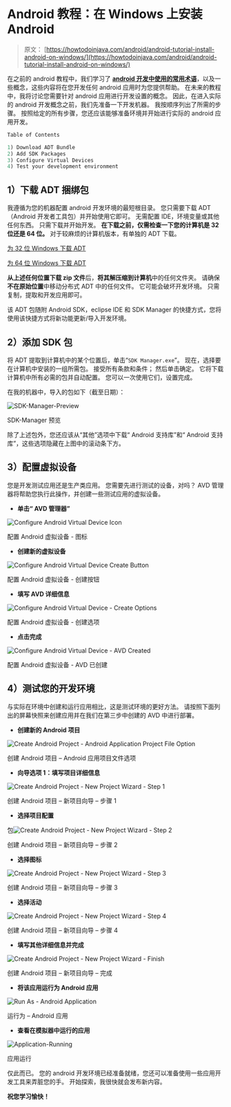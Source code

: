 # Android 教程：在 Windows 上安装 Android

> 原文： [https://howtodoinjava.com/android/android-tutorial-install-android-on-windows/](https://howtodoinjava.com/android/android-tutorial-install-android-on-windows/)

在之前的 android 教程中，我们学习了 [**android 开发中使用的常用术语**](//howtodoinjava.com/android/android-tutorial-key-concepts/ "Android Tutorial : Key Concepts")，以及一些概念，这些内容将在您开发任何 android 应用时为您提供帮助。 在未来的教程中，我将讨论您需要针对 android 应用进行开发设置的概念。 因此，在进入实际的 android 开发概念之前，我们先准备一下开发机器。 我按顺序列出了所需的步骤。 按照给定的所有步骤，您还应该能够准备环境并开始进行实际的 android 应用开发。

```java
Table of Contents

1) Download ADT Bundle
2) Add SDK Packages
3) Configure Virtual Devices
4) Test your development environment
```

## 1）下载 ADT 捆绑包

我遵循为您的机器配置 android 开发环境的最短根目录。 您只需要下载 ADT（Android 开发者工具包）并开始使用它即可。 无需配置 IDE，环境变量或其他任何东西。 只需下载并开始开发。
**在下载之前，仅需检查一下您的计算机是 32 位还是 64 位。** 对于较麻烦的计算机版本，有单独的 ADT 下载。

[为 32 位 Windows 下载 ADT](https://dl.google.com/android/adt/adt-bundle-windows-x86-20140702.zip "32 bit ADT")

[为 64 位 Windows 下载 ADT](https://dl.google.com/android/adt/adt-bundle-windows-x86_64-20140702.zip "64 bit ADT")

**从上述任何位置下载 zip 文件**后，**将其解压缩到计算机**中的任何文件夹。 请确保**不在原始位置**中移动分布式 ADT 中的任何文件。 它可能会破坏开发环境。 只需复制，提取和开发应用即可。

该 ADT 包随附 Android SDK，eclipse IDE 和 SDK Manager 的快捷方式，您将使用该快捷方式将新功能更新/导入开发环境。

## 2）添加 SDK 包

将 ADT 提取到计算机中的某个位置后，单击“`SDK Manager.exe`”。 现在，选择要在计算机中安装的一组所需包。 接受所有条款和条件； 然后单击确定。 它将下载计算机中所有必需的包并自动配置。 您可以一次使用它们，设置完成。

在我的机器中，导入的包如下（截至日期）：

![SDK-Manager-Preview](img/87af3f03173433b8f34886b612035b5f.png)

SDK-Manager 预览



除了上述包外，您还应该从“其他”选项中下载“ Android 支持库”和“ Android 支持库”，这些选项隐藏在上图中的滚动条下方。

## 3）配置虚拟设备

您是开发测试应用还是生产类应用。 您需要先进行测试的设备，对吗？ AVD 管理器将帮助您执行此操作，并创建一些测试应用的虚拟设备。

*   **单击“ AVD 管理器”**

![Configure Android Virtual Device Icon](img/4555740224e821772f3d026ba835be96.png)

配置 Android 虚拟设备 - 图标



*   **创建新的虚拟设备**

![Configure Android Virtual Device Create Button](img/5e66c2c49f0e31d55231e9f0d964141a.png)

配置 Android 虚拟设备 - 创建按钮



*   **填写 AVD 详细信息**

![Configure Android Virtual Device - Create Options](img/d1eb3f509bbb99a92c4a9769528fb3e3.png)

配置 Android 虚拟设备 - 创建选项



*   **点击完成**

![Configure Android Virtual Device - AVD Created](img/65405a751d4df22db31a6274664748b0.png)

配置 Android 虚拟设备 - AVD 已创建



## 4）测试您的开发环境

与实际在环境中创建和运行应用相比，这是测试环境的更好方法。 请按照下面列出的屏幕快照来创建应用并在我们在第三步中创建的 AVD 中进行部署。

*   **创建新的 Android 项目**

![Create Android Project - Android Application Project File Option](img/f23aec24e154f79f08de7dc27a864f70.png)

创建 Android 项目 – Android 应用项目文件选项



*   **向导选项 1：填写项目详细信息**

![Create Android Project - New Project Wizard - Step 1](img/a83aa97f663739bcc28444df699c26fd.png)

创建 Android 项目 – 新项目向导 – 步骤 1



*   **选择项目配置**

包![Create Android Project - New Project Wizard - Step 2](img/a7187a7ac4a7739bd24976b037266032.png)

创建 Android 项目 – 新项目向导 – 步骤 2



*   **选择图标**

![Create Android Project - New Project Wizard - Step 3](img/4e646607f2eb7e144d9e012719cc2642.png)

创建 Android 项目 – 新项目向导 – 步骤 3



*   **选择活动**

![Create Android Project - New Project Wizard - Step 4](img/309b1e84dcc8d4a7dcaacc0d0f43e3da.png)

创建 Android 项目 – 新项目向导 – 步骤 4



*   **填写其他详细信息并完成**

![Create Android Project - New Project Wizard - Finish](img/e6a611431cfc75b8e5068c339b5cea70.png)

创建 Android 项目 – 新项目向导 – 完成



*   **将该应用运行为 Android 应用**

![Run As - Android Application](img/89fe6c601999bcb98a0bb82d41f8002b.png)

运行为 – Android 应用



*   **查看在模拟器中运行的应用**

![Application-Running](img/76208ab5a72fc8b538c845a80890a876.png)

应用运行



仅此而已。 您的 android 开发环境已经准备就绪，您还可以准备使用一些应用开发工具来弄脏您的手。 开始探索，我很快就会发布新内容。

**祝您学习愉快！**
